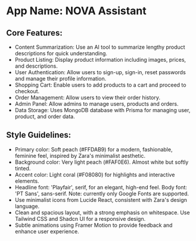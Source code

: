 # **App Name**: NOVA Assistant

## Core Features:

- Content Summarization: Use an AI tool to summarize lengthy product descriptions for quick understanding.
- Product Listing: Display product information including images, prices, and descriptions.
- User Authentication: Allow users to sign-up, sign-in, reset passwords and manage their profile information.
- Shopping Cart: Enable users to add products to a cart and proceed to checkout.
- Order Management: Allow users to view their order history.
- Admin Panel: Allow admins to manage users, products and orders.
- Data Storage: Uses MongoDB database with Prisma for managing user, product, and order data.

## Style Guidelines:

- Primary color: Soft peach (#FFDAB9) for a modern, fashionable, feminine feel, inspired by Zara's minimalist aesthetic.
- Background color: Very light peach (#FAF0E6). Almost white but softly tinted.
- Accent color: Light coral (#F08080) for highlights and interactive elements.
- Headline font: 'Playfair', serif, for an elegant, high-end feel. Body font: 'PT Sans', sans-serif. Note: currently only Google Fonts are supported.
- Use minimalist icons from Lucide React, consistent with Zara's design language.
- Clean and spacious layout, with a strong emphasis on whitespace. Use Tailwind CSS and Shadcn UI for a responsive design.
- Subtle animations using Framer Motion to provide feedback and enhance user experience.